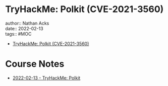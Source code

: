 # TryHackMe: Polkit (CVE-2021-3560)

author:: Nathan Acks  
date:: 2022-02-13  
tags:: #MOC

* [TryHackMe: Polkit (CVE-2021-3560)](https://tryhackme.com/room/polkit)

# Course Notes

* [2022-02-13 - TryHackMe: Polkit](../log/2022-02-13-tryhackme-polkit.md)

